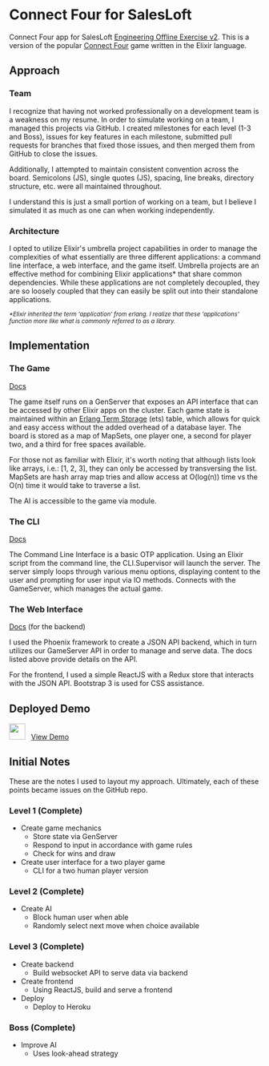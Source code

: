 # Connect Four for SalesLoft

Connect Four app for SalesLoft [Engineering Offline Exercise v2](https://docs.google.com/document/d/1ChozkkouQrRESGlvZYEM4sNAyks5mK-cAODGSKvgYjM/edit). This is a version of the popular [Connect Four](https://en.wikipedia.org/wiki/Connect_Four) game written in the Elixir language.

## Approach

### Team

I recognize that having not worked professionally on a development team is a weakness on my resume. In order to simulate working on a team, I managed this projects via GitHub. I created milestones for each level (1-3 and Boss), issues for key features in each milestone, submitted pull requests for branches that fixed those issues, and then merged them from GitHub to close the issues.

Additionally, I attempted to maintain consistent convention across the board. Semicolons (JS), single quotes (JS), spacing, line breaks, directory structure, etc. were all maintained throughout.

I understand this is just a small portion of working on a team, but I believe I simulated it as much as one can when working independently.

### Architecture

I opted to utilize Elixir's umbrella project capabilities in order to manage the complexities of what essentially are three different applications: a command line interface, a web interface, and the game itself. Umbrella projects are an effective method for combining Elixir applications* that share common dependencies. While these applications are not completely decoupled, they are so loosely coupled that they can easily be split out into their standalone applications.

*<small> \*Elixir inherited the term 'application' from erlang. I realize that these 'applications' function more like what is commonly referred to as a library.</small>*

## Implementation

### The Game

[Docs](https://github.com/davelively14/connect_four_loft/tree/master/apps/connect_four)

The game itself runs on a GenServer that exposes an API interface that can be accessed by other Elixir apps on the cluster. Each game state is maintained within an [Erlang Term Storage](http://erlang.org/doc/man/ets.html) (ets) table, which allows for quick and easy access without the added overhead of a database layer. The board is stored as a map of MapSets, one player one, a second for player two, and a third for free spaces available.

For those not as familiar with Elixir, it's worth noting that although lists look like arrays, i.e.: [1, 2, 3], they can only be accessed by transversing the list. MapSets are hash array map tries and allow access at O(log(n)) time vs the O(n) time it would take to traverse a list.

The AI is accessible to the game via module.

### The CLI

[Docs](https://github.com/davelively14/connect_four_loft/tree/master/apps/cli)

The Command Line Interface is a basic OTP application. Using an Elixir script from the command line, the CLI.Supervisor will launch the server. The server simply loops through various menu options, displaying content to the user and prompting for user input via IO methods. Connects with the GameServer, which manages the actual game.

### The Web Interface

[Docs](https://github.com/davelively14/connect_four_loft/tree/master/apps/connect_four_backend) (for the backend)

I used the Phoenix framework to create a JSON API backend, which in turn utilizes our GameServer API in order to manage and serve data. The docs listed above provide details on the API.

For the frontend, I used a simple ReactJS with a Redux store that interacts with the JSON API. Bootstrap 3 is used for CSS assistance.

## Deployed Demo

<img src="https://image.flaticon.com/icons/png/128/12/12195.png" width="32"> &nbsp;&nbsp;<a href="https://secure-temple-90358.herokuapp.com/" target="\_blank">View Demo</a>

## Initial Notes

These are the notes I used to layout my approach. Ultimately, each of these points became issues on the GitHub repo.

### Level 1 (Complete)

- Create game mechanics
  - Store state via GenServer
  - Respond to input in accordance with game rules
  - Check for wins and draw
- Create user interface for a two player game
  - CLI for a two human player version

### Level 2 (Complete)

- Create AI
  - Block human user when able
  - Randomly select next move when choice available

### Level 3 (Complete)

- Create backend
  - Build websocket API to serve data via backend
- Create frontend
  - Using ReactJS, build and serve a frontend
- Deploy
  - Deploy to Heroku

### Boss (Complete)

- Improve AI
  - Uses look-ahead strategy
